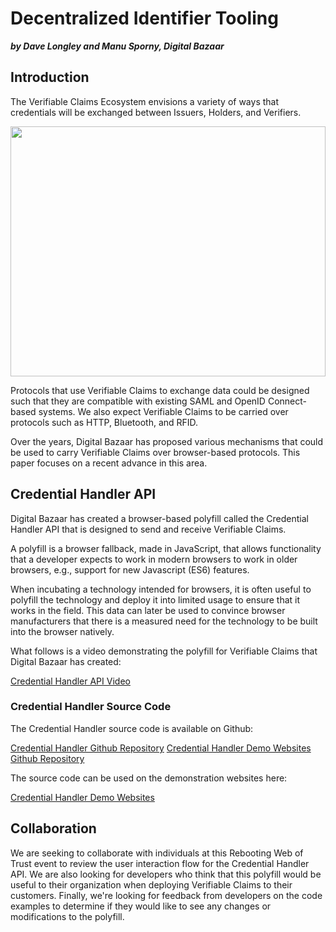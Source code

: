 # Decentralized Identifier Tooling
***by Dave Longley and Manu Sporny, Digital Bazaar***

## Introduction

The Verifiable Claims Ecosystem envisions a variety of ways that
credentials will be exchanged between Issuers, Holders, and Verifiers.

<a href="https://w3c.github.io/vc-data-model/">
  <img src="https://rawgithub.com/WebOfTrustInfo/rebooting-the-web-of-trust-fall2017/master/topics-and-advance-readings/verifiable-claims-primer-diagrams/ecosystem.svg" width="100%" height="400">
</a>

Protocols that use Verifiable Claims to exchange data could be designed such
that they are compatible with existing SAML and OpenID Connect-based systems.
We also expect Verifiable Claims to be carried over protocols such as
HTTP, Bluetooth, and RFID.

Over the years, Digital Bazaar has proposed various mechanisms that could be
used to carry Verifiable Claims over browser-based protocols. This paper
focuses on a recent advance in this area.

## Credential Handler API

Digital Bazaar has created a browser-based polyfill called the Credential
Handler API that is designed to send and receive Verifiable Claims.

A polyfill is a browser fallback, made in JavaScript, that allows functionality
that a developer expects to work in modern browsers to work in older
browsers, e.g., support for new Javascript (ES6) features.

When incubating a technology intended for browsers, it is often useful to
polyfill the technology and deploy it into limited usage to ensure that it
works in the field. This data can later be used to convince browser
manufacturers that there is a measured need for the technology to be built
into the browser natively.

What follows is a video demonstrating the polyfill for Verifiable Claims that
Digital Bazaar has created:

[Credential Handler API Video](https://www.youtube.com/watch?v=bm3XBPB4cFY)

### Credential Handler Source Code

The Credential Handler source code is available on Github:

[Credential Handler Github Repository](https://github.com/digitalbazaar/credential-handler-polyfill)
[Credential Handler Demo Websites Github Repository](https://github.com/digitalbazaar/credential-handler-demo)

The source code can be used on the demonstration websites here:

[Credential Handler Demo Websites](https://credential-repository.demo.digitalbazaar.com/)

## Collaboration

We are seeking to collaborate with individuals at this Rebooting Web of Trust
event to review the user interaction flow for the Credential Handler API. We
are also looking for developers who think that this polyfill would be useful
to their organization when deploying Verifiable Claims to their customers.
Finally, we're looking for feedback from developers on the code examples to
determine if they would like to see any changes or modifications to the
polyfill.

